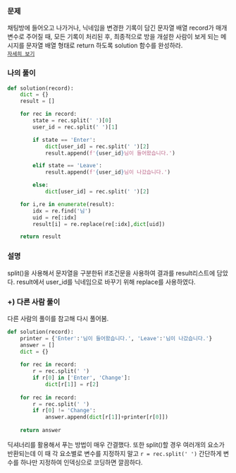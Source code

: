 ### 문제
채팅방에 들어오고 나가거나, 닉네임을 변경한 기록이 담긴 문자열 배열 record가 매개변수로 주어질 때, 모든 기록이 처리된 후, 최종적으로 방을 개설한 사람이 보게 되는 메시지를 문자열 배열 형태로 return 하도록 solution 함수를 완성하라.  
[`자세히 보기`](https://programmers.co.kr/learn/courses/30/lessons/42888?language=python3)

### 나의 풀이
```python
def solution(record):
    dict = {}
    result = []

    for rec in record:
        state = rec.split(' ')[0]
        user_id = rec.split(' ')[1]

        if state == 'Enter':
            dict[user_id] = rec.split(' ')[2]
            result.append(f'{user_id}님이 들어왔습니다.')

        elif state == 'Leave':
            result.append(f'{user_id}님이 나갔습니다.')

        else:
            dict[user_id] = rec.split(' ')[2]

    for i,re in enumerate(result):
        idx = re.find('님')
        uid = re[:idx]
        result[i] = re.replace(re[:idx],dict[uid])

    return result
```

### 설명
split()을 사용해서 문자열을 구분한뒤 if조건문을 사용하여 결과를 result리스트에 담았다. result에서 user_id를 닉네임으로 바꾸기 위해 replace를 사용하였다.


### +) 다른 사람 풀이
다른 사람의 풀이를 참고해 다시 풀어봄.
```python
def solution(record):
    printer = {'Enter':'님이 들어왔습니다.', 'Leave':'님이 나갔습니다.'}
    answer = []
    dict = {}
        
    for rec in record:
        r = rec.split(' ')
        if r[0] in ['Enter', 'Change']:
            dict[r[1]] = r[2]
    
    for rec in record:
        r = rec.split(' ')
        if r[0] != 'Change':
            answer.append(dict[r[1]]+printer[r[0]])
    
    return answer
```
딕셔너리를 활용해서 푸는 방법이 매우 간결했다. 또한 split()할 경우 여러개의 요소가 반환되는데 이 때 각 요소별로 변수를 지정하지 말고 `r = rec.split(' ')` 간단하게 변수를 하나만 지정하여 인덱싱으로 코딩하면 깔끔하다.
